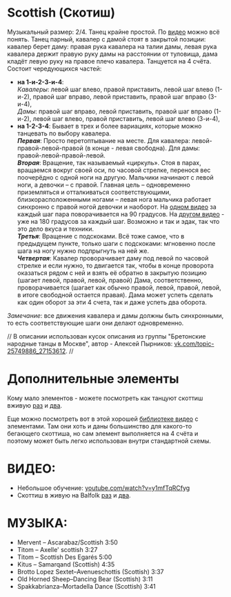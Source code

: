 Scottish (Скотиш)
========

Музыкальный размер: 2/4. Танец крайне простой. По [видео](https://www.youtube.com/watch?v=y1mfTqRCfyg) можно всё понять. Танец парный, кавалер с дамой стоят в закрытой позиции: кавалер берет даму: правая рука кавалера на талии дамы, левая рука кавалера держит правую руку дамы на расстоянии от туловища, дама кладёт левую руку на правое плечо кавалера. Танцуется на 4 счёта. Состоит чередующихся частей:
- __на 1-и-2-3-и-4__:  
  _Кавалеры_: левой шаг влево, правой приставить, левой шаг влево (1-и-2), правой шаг вправо, левой приставить, правой шаг вправо (3-и-4),  
  _Дамы_: правой шаг вправо, левой приставить, правой шаг вправо (1-и-2), левой шаг влево, правой приставить, левой шаг влево (3-и-4),  
- __на 1-2-3-4__: Бывает в трех и более вариациях, которые можно танцевать по выбору кавалера.  
  ___Первая___: Просто перетоптывание на месте. Для кавалера: левой-правой-левой-правой (в конце - левая свободна). Для дамы: правой-левой-правой-левой.  
  ___Вторая___: Вращение, так называемый «циркуль». Стоя в парах, вращаемся вокруг своей оси, по часовой стрелке, перенося вес поочерёдно с одной ноги на другую. Мальчики начинают с левой ноги, а девочки – с правой. Главная цель – одновременно приземляться и отталкиваться соответствующими, близкорасположенными ногами – левая нога мальчика работает синхронно с правой ногой девочки и наоборот. На [одном видео](https://youtu.be/y1mfTqRCfyg) за каждый шаг пара поворачивается на 90 градусов. На [другом видео](https://youtu.be/kLfWSGIAQP8) - уже на 180 градусов за каждый шаг. Возможно и так и эдак, так что это дело вкуса и техники.  
  ___Третья___: Вращение с подскоками. Всё тоже самое, что в предыдущем пункте, только шаги с подскоками: мгновенно после шага на ногу нужно подпрыгнуть на ней же.  
  ___Четвертая___: Кавалер проворачивает даму под левой по часовой стрелке и если нужно, то двигается так, чтобы в конце проворота оказаться рядом с ней и взять её обратно в закрытую позицию (шагает левой, правой, левой, правой) Дама, соответственно, проворачивается (шагает как обычно правой, левой, правой, левой, в итоге свободной остается правая). Дама может успеть сделать как один оборот за эти 4 счета, так и даже успеть два оборота.

_Замечание_: все движения кавалера и дамы должны быть синхронными, то есть соответствующие шаги они делают одновременно.

// В описании использован кусок описания из группы "Бретонские народные танцы в Москве", автор - Алексей Пырников: [vk.com/topic-25749886_27153612](https://vk.com/topic-25749886_27153612). //

Дополнительные элементы
======
Кому мало элементов - можете посмотреть как танцуют скоттиш вживую [раз](https://youtu.be/vwHZvw7jk94) и [два](https://youtu.be/f7lTAVP8nrs).

Еще можно посмотреть вот в этой хорошей [библиотеке видео](http://www.libraryofdance.org/dances/schottische/) с элементами. Там они хоть и даны большинство для какого-то бегающего скоттиша, но сам элемент выполняется на 4 счёта и поэтому может быть легко использован внутри стандартной схемы.


ВИДЕО:
======
- Небольшое обучение: [youtube.com/watch?v=y1mfTqRCfyg](https://www.youtube.com/watch?v=y1mfTqRCfyg)
- Скоттиш в живую на Balfolk [раз](https://youtu.be/vwHZvw7jk94) и [два](https://youtu.be/f7lTAVP8nrs).

МУЗЫКА:
=======
- Mervent – Ascarabaz/Scottish 3:50
- Titom – Axelle' scottish 3:27
- Titom – Scottish Des Egarés 5:00
- Kitus – Samarqand (Scottish) 4:35
- Brotto Lopez Sextet–Avenueschottis (Scottish) 3:37
- Old Horned Sheep–Dancing Bear (Scottish) 3:11
- Spakkabrianza–Mortadella Dance (Scottish) 3:41
